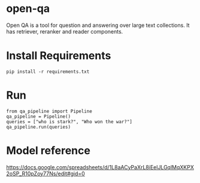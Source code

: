 # open-qa

Open QA is a tool for question and answering over large text collections. It has retriever, reranker and reader components.

# Install Requirements

    pip install -r requirements.txt

# Run

    from qa_pipeline import Pipeline
    qa_pipeline = Pipeline()
    queries = ["who is stark?", "Who won the war?"]
    qa_pipeline.run(queries)
    
    
# Model reference
  https://docs.google.com/spreadsheets/d/1L8aACyPaXrL8iEelJLGqlMqXKPX2oSP_R10pZoy77Ns/edit#gid=0
